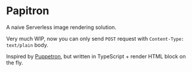 # Papitron

A naive Serverless image rendering solution.

Very much WIP, now you can only send `POST` request with `Content-Type: text/plain` body.

Inspired by [Puppetron](https://github.com/cheeaun/puppetron), but written in TypeScript + render HTML block on the fly.

